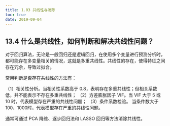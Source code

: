 ```yaml
---
title: 1.03 共线性与消除
toc: true
date: 2019-09-04
---
```


## 13.4 什么是共线性，如何判断和解决共线性问题？

对于回归算法，无论是一般回归还是逻辑回归，在使用多个变量进行预测分析时，都可能存在多变量相关的情况，这就是多重共线性。共线性的存在，使得特征之间存在冗余，导致过拟合。

常用判断是否存在共线性的方法有：

（1）相关性分析。当相关性系数高于 0.8，表明存在多重共线性；但相关系数低，并不能表示不存在多重共线性；
（2）方差膨胀因子 VIF。当 VIF 大于 5 或 10 时，代表模型存在严重的共线性问题；
（3）条件系数检验。 当条件数大于 100、1000时，代表模型存在严重的共线性问题。

通常可通过 PCA 降维、逐步回归法和 LASSO 回归等方法消除共线性。
